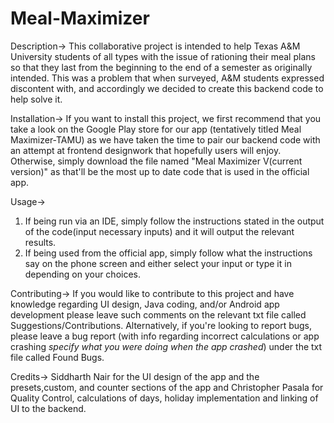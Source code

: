 # Meal-Maximizer

Description-> This collaborative project is intended to help Texas A&M University students of all types with the issue of rationing their meal plans so that they last from the beginning to the end of a semester as originally intended. This was a problem that when surveyed, A&M students expressed discontent with, and accordingly we decided to create this backend code to help solve it. 

Installation-> If you want to install this project, we first recommend that you take a look on the Google Play store for our app (tentatively titled Meal Maximizer-TAMU) as we have taken the time to pair our backend code with an attempt at frontend designwork that hopefully users will enjoy. Otherwise, simply download the file named "Meal Maximizer V(current version)" as that'll be the most up to date code that is used in the official app.

Usage-> 
1) If being run via an IDE, simply follow the instructions stated in the output of the code(input necessary inputs) and it will output the relevant results. 
2) If being used from the official app, simply follow what the instructions say on the phone screen and either select your input or type it in depending on your choices. 

Contributing-> If you would like to contribute to this project and have knowledge regarding UI design, Java coding, and/or Android app development please leave such comments on the relevant txt file called Suggestions/Contributions. Alternatively, if you're looking to report bugs, please leave a bug report (with info regarding incorrect calculations or app crashing *specify what you were doing when the app crashed*) under the txt file called Found Bugs.

Credits-> Siddharth Nair for the UI design of the app and the presets,custom, and counter sections of the app and Christopher Pasala for Quality Control, calculations of days, holiday implementation and linking of UI to the backend.

